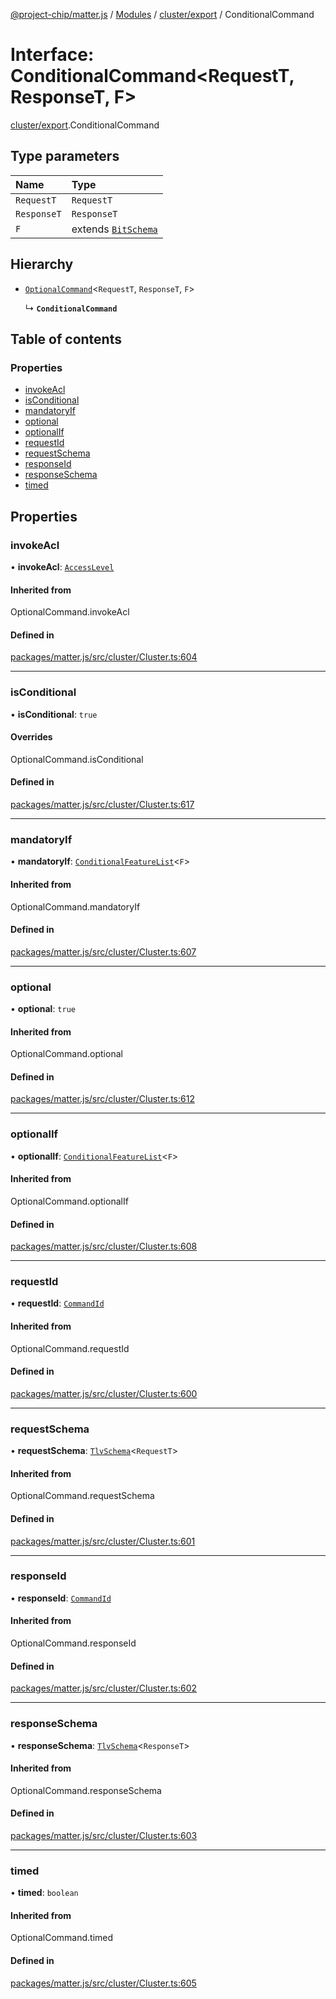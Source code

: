 [@project-chip/matter.js](../README.md) / [Modules](../modules.md) / [cluster/export](../modules/cluster_export.md) / ConditionalCommand

# Interface: ConditionalCommand\<RequestT, ResponseT, F\>

[cluster/export](../modules/cluster_export.md).ConditionalCommand

## Type parameters

| Name | Type |
| :------ | :------ |
| `RequestT` | `RequestT` |
| `ResponseT` | `ResponseT` |
| `F` | extends [`BitSchema`](../modules/schema_export.md#bitschema) |

## Hierarchy

- [`OptionalCommand`](../modules/cluster_export.md#optionalcommand)\<`RequestT`, `ResponseT`, `F`\>

  ↳ **`ConditionalCommand`**

## Table of contents

### Properties

- [invokeAcl](cluster_export.ConditionalCommand.md#invokeacl)
- [isConditional](cluster_export.ConditionalCommand.md#isconditional)
- [mandatoryIf](cluster_export.ConditionalCommand.md#mandatoryif)
- [optional](cluster_export.ConditionalCommand.md#optional)
- [optionalIf](cluster_export.ConditionalCommand.md#optionalif)
- [requestId](cluster_export.ConditionalCommand.md#requestid)
- [requestSchema](cluster_export.ConditionalCommand.md#requestschema)
- [responseId](cluster_export.ConditionalCommand.md#responseid)
- [responseSchema](cluster_export.ConditionalCommand.md#responseschema)
- [timed](cluster_export.ConditionalCommand.md#timed)

## Properties

### invokeAcl

• **invokeAcl**: [`AccessLevel`](../enums/cluster_export.AccessLevel.md)

#### Inherited from

OptionalCommand.invokeAcl

#### Defined in

[packages/matter.js/src/cluster/Cluster.ts:604](https://github.com/project-chip/matter.js/blob/dfd1dc35/packages/matter.js/src/cluster/Cluster.ts#L604)

___

### isConditional

• **isConditional**: ``true``

#### Overrides

OptionalCommand.isConditional

#### Defined in

[packages/matter.js/src/cluster/Cluster.ts:617](https://github.com/project-chip/matter.js/blob/dfd1dc35/packages/matter.js/src/cluster/Cluster.ts#L617)

___

### mandatoryIf

• **mandatoryIf**: [`ConditionalFeatureList`](../modules/cluster_export.md#conditionalfeaturelist)\<`F`\>

#### Inherited from

OptionalCommand.mandatoryIf

#### Defined in

[packages/matter.js/src/cluster/Cluster.ts:607](https://github.com/project-chip/matter.js/blob/dfd1dc35/packages/matter.js/src/cluster/Cluster.ts#L607)

___

### optional

• **optional**: ``true``

#### Inherited from

OptionalCommand.optional

#### Defined in

[packages/matter.js/src/cluster/Cluster.ts:612](https://github.com/project-chip/matter.js/blob/dfd1dc35/packages/matter.js/src/cluster/Cluster.ts#L612)

___

### optionalIf

• **optionalIf**: [`ConditionalFeatureList`](../modules/cluster_export.md#conditionalfeaturelist)\<`F`\>

#### Inherited from

OptionalCommand.optionalIf

#### Defined in

[packages/matter.js/src/cluster/Cluster.ts:608](https://github.com/project-chip/matter.js/blob/dfd1dc35/packages/matter.js/src/cluster/Cluster.ts#L608)

___

### requestId

• **requestId**: [`CommandId`](../modules/datatype_export.md#commandid)

#### Inherited from

OptionalCommand.requestId

#### Defined in

[packages/matter.js/src/cluster/Cluster.ts:600](https://github.com/project-chip/matter.js/blob/dfd1dc35/packages/matter.js/src/cluster/Cluster.ts#L600)

___

### requestSchema

• **requestSchema**: [`TlvSchema`](../classes/tlv_export.TlvSchema.md)\<`RequestT`\>

#### Inherited from

OptionalCommand.requestSchema

#### Defined in

[packages/matter.js/src/cluster/Cluster.ts:601](https://github.com/project-chip/matter.js/blob/dfd1dc35/packages/matter.js/src/cluster/Cluster.ts#L601)

___

### responseId

• **responseId**: [`CommandId`](../modules/datatype_export.md#commandid)

#### Inherited from

OptionalCommand.responseId

#### Defined in

[packages/matter.js/src/cluster/Cluster.ts:602](https://github.com/project-chip/matter.js/blob/dfd1dc35/packages/matter.js/src/cluster/Cluster.ts#L602)

___

### responseSchema

• **responseSchema**: [`TlvSchema`](../classes/tlv_export.TlvSchema.md)\<`ResponseT`\>

#### Inherited from

OptionalCommand.responseSchema

#### Defined in

[packages/matter.js/src/cluster/Cluster.ts:603](https://github.com/project-chip/matter.js/blob/dfd1dc35/packages/matter.js/src/cluster/Cluster.ts#L603)

___

### timed

• **timed**: `boolean`

#### Inherited from

OptionalCommand.timed

#### Defined in

[packages/matter.js/src/cluster/Cluster.ts:605](https://github.com/project-chip/matter.js/blob/dfd1dc35/packages/matter.js/src/cluster/Cluster.ts#L605)
